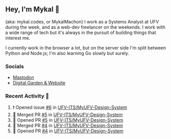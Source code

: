 ## Hey, I'm Mykal 👋 
(aka: mykal.codes, or MykalMachon) I work as a Systems Analyst at UFV during the week, and as a web-dev freelancer on the weekends. I work with a wide range of tech but it's always in the pursuit of building things that interest me. 

I currently work in the browser a lot, but on the server side I'm split between Python and Node.js; I'm also learning Go slowly but surely.

### Socials 
- <a rel="me" href="https://indieweb.social/@mykalmachon">Mastodon</a>
- <a rel="me" href="https://mykal.codes/">Digital Garden & Website</a>

### Recent Activity 🚀

<!--START_SECTION:activity-->
1. ❗ Opened issue [#6](https://github.com/UFV-ITS/MyUFV-Design-System/issues/6) in [UFV-ITS/MyUFV-Design-System](https://github.com/UFV-ITS/MyUFV-Design-System)
2. 🎉 Merged PR [#5](https://github.com/UFV-ITS/MyUFV-Design-System/pull/5) in [UFV-ITS/MyUFV-Design-System](https://github.com/UFV-ITS/MyUFV-Design-System)
3. 💪 Opened PR [#5](https://github.com/UFV-ITS/MyUFV-Design-System/pull/5) in [UFV-ITS/MyUFV-Design-System](https://github.com/UFV-ITS/MyUFV-Design-System)
4. 🎉 Merged PR [#4](https://github.com/UFV-ITS/MyUFV-Design-System/pull/4) in [UFV-ITS/MyUFV-Design-System](https://github.com/UFV-ITS/MyUFV-Design-System)
5. 💪 Opened PR [#4](https://github.com/UFV-ITS/MyUFV-Design-System/pull/4) in [UFV-ITS/MyUFV-Design-System](https://github.com/UFV-ITS/MyUFV-Design-System)
<!--END_SECTION:activity-->
